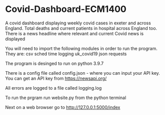# Covid-Dashboard-ECM1400
A covid dashboard displaying weekly covid cases in exeter and across England. Total deaths and current patients in hospital across England too. There is a news headline where relevant and current Covid news is displayed




You will need to import the following modules in order to run the program.  They are:
csv 
sched
time
logging
uk_covid19
json
requests



The program is desinged to run on python 3.9.7

There is a config file called config.json -  where you can input your API key. You can get an API key from https://newsapi.org/

All errors are logged to a file called logging.log



To run the prgram run website.py from the python terminal

Next on a web browser go to http://127.0.0.1:5000/index 




